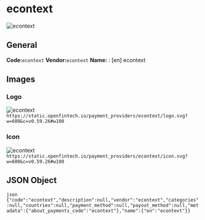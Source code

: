 # econtext 
![econtext](https://static.openfintech.io/payment_providers/econtext/logo.svg?w=600&c=v0.59.26#w100) 
## General 
**Code:**`econtext` 
**Vendor:**`econtext` 
**Name:** 
:	[en] econtext 
## Images 
### Logo 
![econtext](https://static.openfintech.io/payment_providers/econtext/logo.svg?w=600&c=v0.59.26#w100) 
``` https://static.openfintech.io/payment_providers/econtext/logo.svg?w=600&c=v0.59.26#w100 ``` 
### Icon 
![econtext](https://static.openfintech.io/payment_providers/econtext/icon.svg?w=600&c=v0.59.26#w100) 
``` https://static.openfintech.io/payment_providers/econtext/icon.svg?w=600&c=v0.59.26#w100 ``` 
## JSON Object 
```json {"code":"econtext","description":null,"vendor":"econtext","categories":null,"countries":null,"payment_method":null,"payout_method":null,"metadata":{"about_payments_code":"econtext"},"name":{"en":"econtext"}} ``` 
